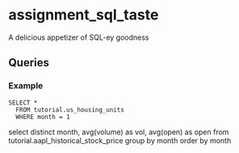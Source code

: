 # assignment_sql_taste
A delicious appetizer of SQL-ey goodness


## Queries

### Example

```
SELECT *
  FROM tutorial.us_housing_units
  WHERE month = 1
```

select distinct month, avg(volume) as vol, avg(open) as open
from tutorial.aapl_historical_stock_price 
group by month 
order by month
